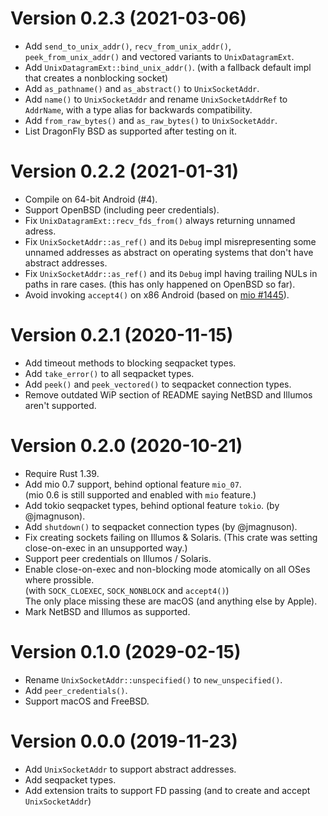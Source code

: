 Version 0.2.3 (2021-03-06)
==========================
* Add `send_to_unix_addr()`, `recv_from_unix_addr()`, `peek_from_unix_addr()` and vectored variants to `UnixDatagramExt`.
* Add `UnixDatagramExt::bind_unix_addr()`.
  (with a fallback default impl that creates a nonblocking socket)
* Add `as_pathname()` and `as_abstract()` to `UnixSocketAddr`.
* Add `name()` to `UnixSocketAddr` and rename `UnixSocketAddrRef` to `AddrName`,
  with a type alias for backwards compatibility.
* Add `from_raw_bytes()` and `as_raw_bytes()` to `UnixSocketAddr`.
* List DragonFly BSD as supported after testing on it.

Version 0.2.2 (2021-01-31)
==========================
* Compile on 64-bit Android (#4).
* Support OpenBSD (including peer credentials).
* Fix `UnixDatagramExt::recv_fds_from()` always returning unnamed adress.
* Fix `UnixSocketAddr::as_ref()` and its `Debug` impl misrepresenting some unnamed addresses
  as abstract on operating systems that don't have abstract addresses.
* Fix `UnixSocketAddr::as_ref()` and its `Debug` impl having trailing NULs in paths in rare cases.
  (this has only happened on OpenBSD so far).
* Avoid invoking `accept4()` on x86 Android (based on [mio #1445](https://github.com/tokio-rs/mio/issues/1445)).

Version 0.2.1 (2020-11-15)
==========================
* Add timeout methods to blocking seqpacket types.
* Add `take_error()` to all seqpacket types.
* Add `peek()` and `peek_vectored()` to seqpacket connection types.
* Remove outdated WiP section of README saying NetBSD and Illumos aren't supported.

Version 0.2.0 (2020-10-21)
==========================
* Require Rust 1.39.
* Add mio 0.7 support, behind optional feature `mio_07`.  
  (mio 0.6 is still supported and enabled with `mio` feature.)
* Add tokio seqpacket types, behind optional feature `tokio`. (by @jmagnuson).
* Add `shutdown()` to seqpacket connection types (by @jmagnuson).
* Fix creating sockets failing on Illumos & Solaris.
  (This crate was setting close-on-exec in an unsupported way.)
* Support peer credentials on Illumos / Solaris.
* Enable close-on-exec and non-blocking mode atomically on all OSes where prossible.  
  (with `SOCK_CLOEXEC`, `SOCK_NONBLOCK` and `accept4()`)  
  The only place missing these are macOS (and anything else by Apple).
* Mark NetBSD and Illumos as supported.

Version 0.1.0 (2029-02-15)
==========================
* Rename `UnixSocketAddr::unspecified()` to `new_unspecified()`.
* Add `peer_credentials()`.
* Support macOS and FreeBSD.

Version 0.0.0 (2019-11-23)
==========================
* Add `UnixSocketAddr` to support abstract addresses.
* Add seqpacket types.
* Add extension traits to support FD passing (and to create and accept `UnixSocketAddr`)
